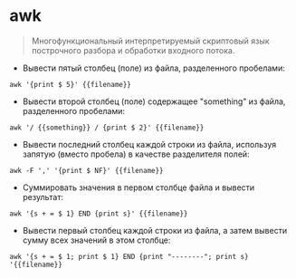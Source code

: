 # awk

> Многофункциональный интерпретируемый скриптовый язык построчного разбора и обработки входного потока.

- Вывести пятый столбец (поле) из файла, разделенного пробелами:

`awk '{print $ 5}' {{filename}}`

- Вывести второй столбец (поле) содержащее "something" из файла, разделенного пробелами:

`awk '/ {{something}} / {print $ 2}' {{filename}}`

- Вывести последний столбец каждой строки из файла, используя запятую (вместо пробела) в качестве разделителя полей:

`awk -F ',' '{print $ NF}' {{filename}}`

- Суммировать значения в первом столбце файла и вывести результат:

`awk '{s + = $ 1} END {print s}' {{filename}}`

- Вывести первый столбец каждой строки из файла, а затем вывести сумму всех значений в этом столбце:

`awk '{s + = $ 1; print $ 1} END {print "--------"; print s} '{{filename}} `